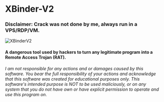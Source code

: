 # XBinder-V2
### Disclaimer: Crack was not done by me, always run in a VPS/RDP/VM.
![XBinderV2](https://user-images.githubusercontent.com/127018596/223162212-3d717513-0eae-4a82-a58c-062a022c257a.gif)

#### A dangerous tool used by hackers to turn any legitimate program into a Remote Access Trojan (RAT).

###### I am not responsible for any actions and or damages caused by this software. You bear the full responsibility of your actions and acknowledge that this software was created for educational purposes only. This software's intended purpose is NOT to be used maliciously, or on any system that you do not have own or have explicit permission to operate and use this program on.
